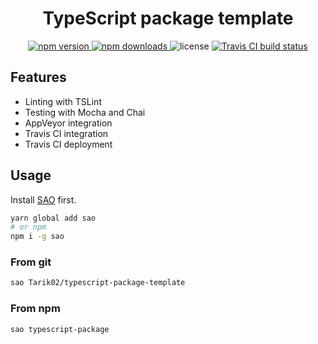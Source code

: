 <h1 align="center">TypeScript package template</h1>

<p align="center">
  <a href="https://npmjs.com/package/sao-typescript-package">
    <img src="https://flat.badgen.net/npm/v/sao-typescript-package" alt="npm version" />
  </a>
  <a href="https://npmjs.com/package/sao-typescript-package">
    <img src="https://flat.badgen.net/npm/dm/sao-typescript-package" alt="npm downloads" />
  </a>
  <img src="https://flat.badgen.net/github/license/Tarik02/typescript-package-template" alt="license" />
  <a href="https://travis-ci.org/Tarik02/typescript-package-template">
    <img src="https://flat.badgen.net/travis/Tarik02/typescript-package-template/master" alt="Travis CI build status" />
  </a>
</p>

## Features

- Linting with TSLint
- Testing with Mocha and Chai
- AppVeyor integration
- Travis CI integration
- Travis CI deployment

## Usage

Install [SAO](https://github.com/saojs/sao) first.

```bash
yarn global add sao
# or npm
npm i -g sao
```

### From git

```bash
sao Tarik02/typescript-package-template
```

### From npm

```bash 
sao typescript-package
```
